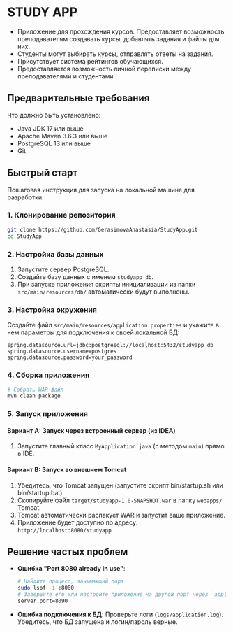 # STUDY APP

* Приложение для прохождения курсов. Предоставляет возможность преподавателям создавать курсы, добавлять задания и файлы для них.
* Студенты могут выбирать курсы, отправлять ответы на задания.
* Присутствует система рейтингов обучающихся.
* Предоставляется возможность личной переписки между преподавателями и студентами. 

##  Предварительные требования

Что должно быть установлено:
*   Java JDK 17 или выше
*   Apache Maven 3.6.3 или выше 
*   PostgreSQL 13 или выше 
*   Git

##  Быстрый старт 

Пошаговая инструкция для запуска на локальной машине для разработки.

### 1. Клонирование репозитория
```bash
git clone https://github.com/GerasimovaAnastasia/StudyApp.git
cd StudyApp
```

### 2. Настройка базы данных
1.  Запустите сервер PostgreSQL.
2.  Создайте базу данных с именем `studyapp_db`.
3.  При запуске приложения скрипты инициализации из папки `src/main/resources/db/` автоматически будут выполнены.

### 3. Настройка окружения
Создайте файл `src/main/resources/application.properties` и укажите в нем параметры для подключения к своей локальной БД:
```properties
spring.datasource.url=jdbc:postgresql://localhost:5432/studyapp_db
spring.datasource.username=postgres
spring.datasource.password=your_password
```

### 4. Сборка приложения
```bash
# Собрать WAR-файл
mvn clean package
```

### 5. Запуск приложения

#### Вариант A: Запуск через встроенный сервер (из IDEA)
1.  Запустите главный класс `MyApplication.java` (с методом `main`) прямо в IDE.

#### Вариант B: Запуск во внешнем Tomcat
1.  Убедитесь, что Tomcat запущен (запустите скрипт bin/startup.sh или bin/startup.bat).
2.  Скопируйте файл `target/studyapp-1.0-SNAPSHOT.war` в папку `webapps/` Tomcat.
3.  Tomcat автоматически распакует WAR и запустит ваше приложение.
4.  Приложение будет доступно по адресу: `http://localhost:8080/studyapp`


##  Решение частых проблем

*   **Ошибка "Port 8080 already in use"**:
    ```bash
    # Найдите процесс, занимающий порт
    sudo lsof -i :8080 
    # Завершите его или настройте приложение на другой порт через `application.properties`:
    server.port=8090
    ```
*   **Ошибка подключения к БД**: Проверьте логи (`logs/application.log`). Убедитесь, что БД запущена и логин/пароль верные.